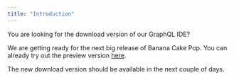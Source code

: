 ```yaml
---
title: "Introduction"
---
```


You are looking for the download version of our GraphQL IDE?

We are getting ready for the next big release of Banana Cake Pop. You can already try out the preview version [here](http://workshop.chillicream.cloud).

The new download version should be available in the next couple of days.
